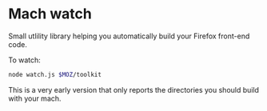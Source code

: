 Mach watch
==========

Small utlility library helping you automatically build your Firefox front-end code.

To watch:
```bash
node watch.js $MOZ/toolkit
```

This is a very early version that only reports the directories you should build with your mach.
